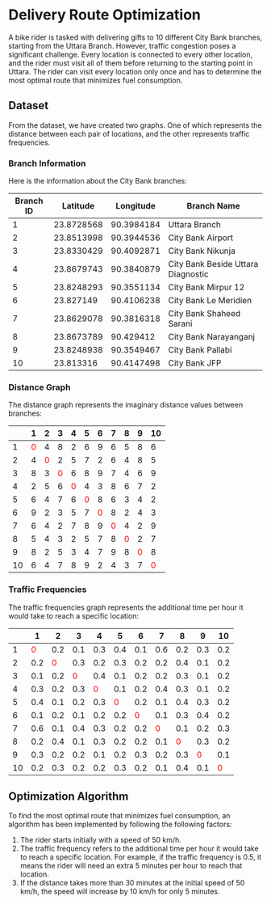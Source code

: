 # Delivery Route Optimization

A bike rider is tasked with delivering gifts to 10 different City Bank branches, starting from the Uttara Branch. However, traffic congestion poses a significant challenge. Every location is connected to every other location, and the rider must visit all of them before returning to the starting point in Uttara. The rider can visit every location only once and has to determine the most optimal route that minimizes fuel consumption.

## Dataset

From the dataset, we have created two graphs. One of which represents the distance between each pair of locations, and the other represents traffic frequencies.

### Branch Information

Here is the information about the City Bank branches:

| Branch ID | Latitude    | Longitude   | Branch Name                      |
|-----------|-------------|-------------|----------------------------------|
| 1         | 23.8728568  | 90.3984184  | Uttara Branch                    |
| 2         | 23.8513998  | 90.3944536  | City Bank Airport                |
| 3         | 23.8330429  | 90.4092871  | City Bank Nikunja                |
| 4         | 23.8679743  | 90.3840879  | City Bank Beside Uttara Diagnostic |
| 5         | 23.8248293  | 90.3551134  | City Bank Mirpur 12               |
| 6         | 23.827149   | 90.4106238  | City Bank Le Meridien             |
| 7         | 23.8629078  | 90.3816318  | City Bank Shaheed Sarani          |
| 8         | 23.8673789  | 90.429412   | City Bank Narayanganj             |
| 9         | 23.8248938  | 90.3549467  | City Bank Pallabi                 |
| 10        | 23.813316   | 90.4147498  | City Bank JFP

### Distance Graph

The distance graph represents the imaginary distance values between branches:

|     | 1 | 2 | 3 | 4 | 5 | 6 | 7 | 8 | 9 | 10 |
|-----|---|---|---|---|---|---|---|---|---|----|
|  1  | <span style="color:red">0</span> | 4 | 8 | 2 | 6 | 9 | 6 | 5 | 8 |  6 |
|  2  | 4 | <span style="color:red">0</span> | 2 | 5 | 7 | 2 | 6 | 4 | 8 |  5 |
|  3  | 8 | 3 | <span style="color:red">0</span> | 6 | 8 | 9 | 7 | 4 | 6 |  9 |
|  4  | 2 | 5 | 6 | <span style="color:red">0</span> | 4 | 3 | 8 | 6 | 7 |  2 |
|  5  | 6 | 4 | 7 | 6 | <span style="color:red">0</span> | 8 | 6 | 3 | 4 |  2 |
|  6  | 9 | 2 | 3 | 5 | 7 | <span style="color:red">0</span> | 8 | 2 | 4 |  3 |
|  7  | 6 | 4 | 2 | 7 | 8 | 9 | <span style="color:red">0</span> | 4 | 2 |  9 |
|  8  | 5 | 4 | 3 | 2 | 5 | 7 | 8 | <span style="color:red">0</span> | 2 |  7 |
|  9  | 8 | 2 | 5 | 3 | 4 | 7 | 9 | 8 | <span style="color:red">0</span> |  8 |
|  10 | 6 | 4 | 7 | 8 | 9 | 2 | 4 | 3 | 7 |  <span style="color:red">0</span> |

### Traffic Frequencies

The traffic frequencies graph represents the additional time per hour it would take to reach a specific location:

|     | 1   | 2   | 3   | 4   | 5   | 6   | 7   | 8   | 9   | 10  |
|-----|-----|-----|-----|-----|-----|-----|-----|-----|-----|-----|
|  1  | <span style="color:red">0</span>   | 0.2 | 0.1 | 0.3 | 0.4 | 0.1 | 0.6 | 0.2 | 0.3 | 0.2 |
|  2  | 0.2 | <span style="color:red">0</span>   | 0.3 | 0.2 | 0.3 | 0.2 | 0.2 | 0.4 | 0.1 | 0.2 |
|  3  | 0.1 | 0.2 | <span style="color:red">0</span>   | 0.4 | 0.1 | 0.2 | 0.2 | 0.3 | 0.1 | 0.2 |
|  4  | 0.3 | 0.2 | 0.3 | <span style="color:red">0</span>   | 0.1 | 0.2 | 0.4 | 0.3 | 0.1 | 0.2 |
|  5  | 0.4 | 0.1 | 0.2 | 0.3 | <span style="color:red">0</span>   | 0.2 | 0.1 | 0.4 | 0.3 | 0.2 |
|  6  | 0.1 | 0.2 | 0.1 | 0.2 | 0.2 | <span style="color:red">0</span>   | 0.1 | 0.3 | 0.4 | 0.2 |
|  7  | 0.6 | 0.1 | 0.4 | 0.3 | 0.2 | 0.2 | <span style="color:red">0</span>   | 0.1 | 0.2 | 0.3 |
|  8  | 0.2 | 0.4 | 0.1 | 0.3 | 0.2 | 0.2 | 0.1 | <span style="color:red">0</span>   | 0.3 | 0.2 |
|  9  | 0.3 | 0.2 | 0.2 | 0.1 | 0.2 | 0.3 | 0.2 | 0.3 | <span style="color:red">0</span>   | 0.1 |
|  10 | 0.2 | 0.3 | 0.2 | 0.2 | 0.3 | 0.2 | 0.1 | 0.4 | 0.1 | <span style="color:red">0</span>   |


## Optimization Algorithm

To find the most optimal route that minimizes fuel consumption, an algorithm has been implemented by following the following factors:

1. The rider starts initially with a speed of 50 km/h.
2. The traffic frequency refers to the additional time per hour it would take to reach a specific location. For example, if the traffic frequency is 0.5, it means the rider will need an extra 5 minutes per hour to reach that location.
3. If the distance takes more than 30 minutes at the initial speed of 50 km/h, the speed will increase by 10 km/h for only 5 minutes.